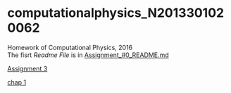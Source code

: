 # computationalphysics_N2013301020062
Homework of Computational Physics, 2016  
The fisrt *Readme File* is in [Assignment_#0_README.md](https://github.com/loading99pct/computationalphysics_N2013301020062/blob/master/Assignment_%230_README.md)   
   
[Assignment 3](https://github.com/loading99pct/computationalphysics_N2013301020062/tree/master/Assignment_3)

[chap 1 ](https://github.com/loading99pct/computationalphysics_N2013301020062/tree/master/chap-1)
